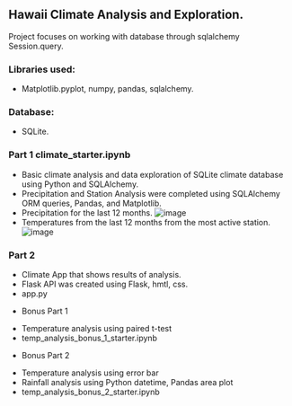 ## Hawaii Climate Analysis and Exploration.
Project focuses on working with database through sqlalchemy Session.query.

### Libraries used:
* Matplotlib.pyplot, numpy, pandas, sqlalchemy.

### Database:
* SQLite.

### Part 1 climate_starter.ipynb
* Basic climate analysis and data exploration of SQLite climate database using Python and SQLAlchemy.
* Precipitation and Station Analysis were completed using SQLAlchemy ORM queries, Pandas, and Matplotlib.
* Precipitation for the last 12 months.
![image](https://github.com/user-attachments/assets/29bfadf5-0452-4c60-bf4f-7fbec56a0d3b)
* Temperatures from the last 12 months from the most active station.
![image](https://github.com/user-attachments/assets/c3572c13-ffe6-4cab-a6e3-95c7541de5b9)

### Part 2
* Climate App that shows results of analysis.
* Flask API was created using Flask, hmtl, css.
* app.py

- Bonus Part 1
* Temperature analysis using paired t-test
* temp_analysis_bonus_1_starter.ipynb

- Bonus Part 2
* Temperature analysis using error bar
* Rainfall analysis using Python datetime, Pandas area plot
* temp_analysis_bonus_2_starter.ipynb
